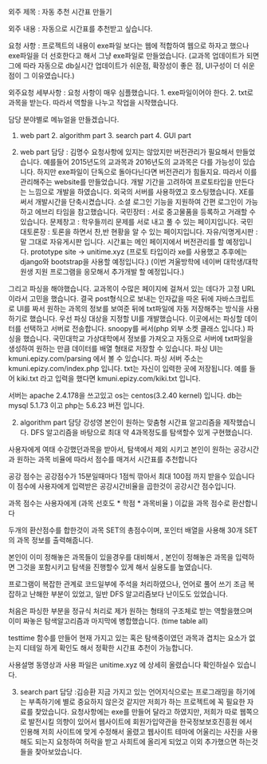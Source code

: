 외주 제목 : 자동 추천 시간표 만들기

외주 내용 : 자동으로 시간표를 추천받고 싶습니다.

요청 사항 : 프로젝트의 내용이 exe파일 보다는 웹에 적합하여 웹으로 하자고 했으나 exe파일을 더 선호한다고 해서 그냥 exe파일로 만들었습니다.
(교과목 업데이트가 되면 그에 따라 자동으로 db실시간 업데이트가 쉬운점, 확장성이 좋은 점, UI구성이 더 쉬운점이 그 이유였습니다.)

외주요청 세부사항 : 요청 사항이 매우 심플했습니다. 1. exe파일이어야 한다.
2. txt로 과목을 받는다. 따라서 역할을 나누고 작업을 시작했습니다.

담당 분야별로 메뉴얼을 만들겠습니다.
1. web part    2. algorithm part    3. search part  4. GUI part

1. web part 담당 : 김명수
요청사항에 있지는 않았지만 버전관리가 필요해서 만들었습니다.
예를들어 2015년도의 교과목과 2016년도의 교과목은 다를 가능성이 있습니다.
하지만 exe파일이 단독으로 돌아다닌다면 버전관리가 힘들지요.
따라서 이를 관리해주는 website를 만들었습니다. 
개발 기간을 고려하여 프로토타입을 만든다는 느낌으로 개발을 하였습니다.
외국의 서버를 사용하였고 호스팅했습니다. XE를 써서 개발시간을 단축시켰습니다.
소셜 로그인 기능을 지원하여 간편 로그인이 가능하고 에브리 타임을 참고했습니다.
국민장터 : 서로 중고물품을 등록하고 거래할 수 있습니다.
문제창고 : 학우들끼리 문제를 서로 내고 풀 수 있는 페이지입니다.
국민대토론장 : 토론을 하면서 찬,반 현황을 알 수 있는 페이지입니다.
자유/익명게시판 : 말 그대로 자유게시판 입니다.
시간표는 메인 페이지에서 버전관리를 할 예정입니다.
prototype site -> unitime.xyz
(프로토 타입이라 xe를 사용했고 추후에는 django와 bootstrap을 사용할 예정입니다.)
(이번 겨울방학에 네이버 대학생/대학원생 지원 프로그램을 응모해서 추가개발 할 예정입니다.)

그리고 파싱을 해야했습니다. 
교과목이 수많은 페이지에 걸쳐서 있는 데다가 고정 URL이라서 고민을 했습니다.
결국 post형식으로 보내는 인자값을 따온 뒤에 자바스크립트로 UI를 짜서 
원하는 과목의 정보를 보여준 뒤에 txt파일에 자동 저장해주는 방식을
사용하기로 했습니다.
우선 파싱 대상을 지정할 UI를 개발했습니다.
이곳에서는 파싱할 데이터를 선택하고 서버로 전송합니다.
snoopy를 써서(php 외부 소켓 클래스 입니다.) 파싱을 했습니다.
국민대학교 가상대학에서 정보를 가져오고 자동으로 서버에 txt파일을 생성하여
원하는 만큼 데이터를 배열 형태로 저장할 수 있습니다.
파싱 UI는 kmuni.epizy.com/parsing 에서 볼 수 있습니다.
파싱 서버 주소는 kmuni.epizy.com/index.php 입니다.
txt는 자신이 입력한 곳에 저장됩니다.
예를 들어 kiki.txt 라고 입력을 했다면 kmuni.epizy.com/kiki.txt 입니다.

서버는 apache 2.4.178을 쓰고있고 os는 centos(3.2.40 kernel) 입니다.
db는 mysql 5.1.73 이고 php는 5.6.23 버전 입니다.

2. algorithm part 담당 강성영
본인이 원하는 맞춤형 시간표 알고리즘을 제작했습니다.
DFS 알고리즘을 바탕으로 최대 약 4과목정도를 탐색할수 있게 구현했습니다.

사용자에게 여태 수강했던과목을 받아서, 탐색에서 제외 시키고
본인이 원하는 공강시간과 원하는 과목 비율에 따라서 점수를 매겨서 시간표를 추천합니다

공강 점수는 공강점수가 15분일때마다 1점씩 깎아서 최대 100점 까지 받을수 있습니다
이 점수에 사용자에게 입력받은 공강시간비율을 곱한것이 공강시간 점수입니다.

과목 점수는 사용자에게 (과목 선호도 * 학점 * 과목비율 ) 이값을 과목 점수로 환산합니다

두개의 환산점수를 합한것이 과목 SET의 총점수이며, 포인터 배열을 사용해 30개 SET의
과목 정보를 출력해줍니다.

본인이 이미 정해놓은 과목들이 있을경우를 대비해서 , 본인이 정해놓은 과목을 입력하면
그것을 포함시키고 탐색을 진행할수 있게 해서 실용도를 높였습니다.

프로그램이 복잡한 관계로 코드일부에 주석을 처리하였으나, 언어로 풀어 쓰기 조금 복잡하고
난해한 부분이 있었고, 일반 DFS 알고리즘보다 난이도도 있었습니다.

처음은 파싱한 부분을 정규식 처리로 제가 원하는 형태의 구조체로 받는 역할을했으며
이미 짜놓은 탐색알고리즘과 마지막에 병합했습니다. (time table all)

testtime 함수를 만들어 현재 가지고 있는 혹은 탐색중이였던 과목과 겹치는 요소가 없는지
디테일 하게 확인도 해서 정확한 시간표 추천이 가능합니다.

사용설명 동영상과 사용 파일은 unitime.xyz 에 상세히 올렸습니다 확인하실수 있습니다.

3. search part 담당 :김승환
지금 가지고 있는 언어지식으로는 프로그래밍을 하기에는 부족하기에 별로 중요하지 않은것 같지만
저희가 하는 프로젝트에 꼭 필요한 자료를 찾았습니다. 요청사항에는 exe를 만들어 달라고 하였지만,
저희가 따로 웹쪽으로 발전시킬 의향이 있어서 웹사이트에 회원가입약관을 한국정보보호진흥원 에서 인용해
저희 사이트에 맞게 수정해서 올렸고 웹사이트 테마에 어울리는 사진을 사용해도 되는지 요청하여 허락을 받고
사희트에 올리게 되었고 이외 추가했으면 하는것들을 찾아보았습니다. 
